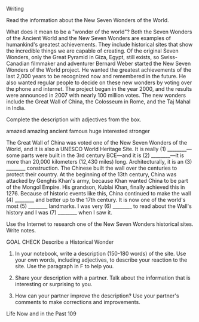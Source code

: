 Writing

Read the information about the New Seven Wonders of the World.

What does it mean to be a "wonder of the world"? Both the Seven Wonders of the Ancient World and the New Seven Wonders are examples of humankind's greatest achievements. They include historical sites that show the incredible things we are capable of creating. Of the original Seven Wonders, only the Great Pyramid in Giza, Egypt, still exists, so Swiss-Canadian filmmaker and adventurer Bernard Weber started the New Seven Wonders of the World project. He wanted the greatest achievements of the last 2,000 years to be recognized now and remembered in the future. He also wanted regular people to decide on these new wonders by voting over the phone and internet. The project began in the year 2000, and the results were announced in 2007 with nearly 100 million votes. The new wonders include the Great Wall of China, the Colosseum in Rome, and the Taj Mahal in India.

Complete the description with adjectives from the box.

amazed amazing ancient famous huge interested stronger

The Great Wall of China was voted one of the New Seven Wonders of the World, and it is also a UNESCO World Heritage Site. It is really (1) ________—some parts were built in the 3rd century BCE—and it is (2) ________—it is more than 20,000 kilometers (12,430 miles) long. Architecturally, it is an (3) ________ construction. The Chinese built the wall over the centuries to protect their country. At the beginning of the 13th century, China was attacked by Genghis Khan's army, because Khan wanted China to be part of the Mongol Empire. His grandson, Kublai Khan, finally achieved this in 1276. Because of historic events like this, China continued to make the wall (4) ________ and better up to the 17th century. It is now one of the world's most (5) ________ landmarks. I was very (6) ________ to read about the Wall's history and I was (7) ________ when I saw it.

Use the Internet to research one of the New Seven Wonders historical sites. Write notes.

GOAL CHECK Describe a Historical Wonder

1. In your notebook, write a description (150-180 words) of the site. Use your own words, including adjectives, to describe your reaction to the site. Use the paragraph in F to help you.

2. Share your description with a partner. Talk about the information that is interesting or surprising to you.

3. How can your partner improve the description? Use your partner's comments to make corrections and improvements.

Life Now and in the Past 109
